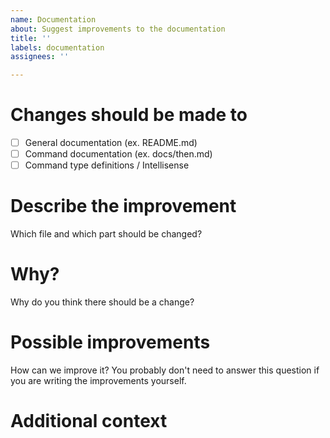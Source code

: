 ```yaml
---
name: Documentation
about: Suggest improvements to the documentation
title: ''
labels: documentation
assignees: ''

---
```


# Changes should be made to

- [ ] General documentation (ex. README.md)
- [ ] Command documentation (ex. docs/then.md)
- [ ] Command type definitions / Intellisense

# Describe the improvement
Which file and which part should be changed?

# Why?
Why do you think there should be a change?

# Possible improvements
How can we improve it? You probably don't need to answer this question if you are writing the improvements yourself.

# Additional context
